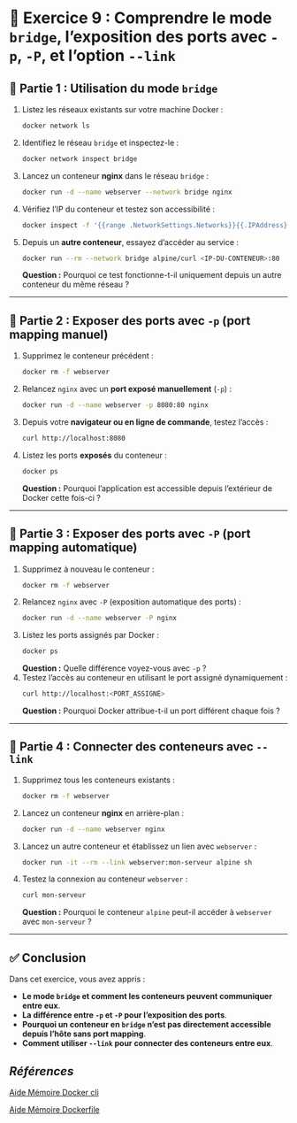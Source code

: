 # **📝 Exercice 9 : Comprendre le mode `bridge`, l’exposition des ports avec `-p`, `-P`, et l’option `--link`**


## **🎯 Partie 1 : Utilisation du mode `bridge`**
1. Listez les réseaux existants sur votre machine Docker :
   ```sh
   docker network ls
   ```
2. Identifiez le réseau `bridge` et inspectez-le :
   ```sh
   docker network inspect bridge
   ```
3. Lancez un conteneur **nginx** dans le réseau `bridge` :
   ```sh
   docker run -d --name webserver --network bridge nginx
   ```
4. Vérifiez l’IP du conteneur et testez son accessibilité :
   ```sh
   docker inspect -f '{{range .NetworkSettings.Networks}}{{.IPAddress}}{{end}}' webserver
   ```
5. Depuis un **autre conteneur**, essayez d’accéder au service :
   ```sh
   docker run --rm --network bridge alpine/curl <IP-DU-CONTENEUR>:80
   ```
   **Question :** Pourquoi ce test fonctionne-t-il uniquement depuis un autre conteneur du même réseau ?

---

## **🎯 Partie 2 : Exposer des ports avec `-p` (port mapping manuel)**
1. Supprimez le conteneur précédent :
   ```sh
   docker rm -f webserver
   ```
2. Relancez `nginx` avec un **port exposé manuellement** (`-p`) :
   ```sh
   docker run -d --name webserver -p 8080:80 nginx
   ```
3. Depuis votre **navigateur ou en ligne de commande**, testez l’accès :
   ```sh
   curl http://localhost:8080
   ```
4. Listez les ports **exposés** du conteneur :
   ```sh
   docker ps
   ```
   **Question :** Pourquoi l’application est accessible depuis l’extérieur de Docker cette fois-ci ?

---

## **🎯 Partie 3 : Exposer des ports avec `-P` (port mapping automatique)**
1. Supprimez à nouveau le conteneur :
   ```sh
   docker rm -f webserver
   ```
2. Relancez `nginx` avec `-P` (exposition automatique des ports) :
   ```sh
   docker run -d --name webserver -P nginx
   ```
3. Listez les ports assignés par Docker :
   ```sh
   docker ps
   ```
   **Question :** Quelle différence voyez-vous avec `-p` ?
4. Testez l’accès au conteneur en utilisant le port assigné dynamiquement :
   ```sh
   curl http://localhost:<PORT_ASSIGNÉ>
   ```
   **Question :** Pourquoi Docker attribue-t-il un port différent chaque fois ?

---

## **🎯 Partie 4 : Connecter des conteneurs avec `--link`**
1. Supprimez tous les conteneurs existants :
   ```sh
   docker rm -f webserver
   ```
2. Lancez un conteneur **nginx** en arrière-plan :
   ```sh
   docker run -d --name webserver nginx
   ```
3. Lancez un autre conteneur et établissez un lien avec `webserver` :
   ```sh
   docker run -it --rm --link webserver:mon-serveur alpine sh
   ```
4. Testez la connexion au conteneur `webserver` :
   ```sh
   curl mon-serveur
   ```
   **Question :** Pourquoi le conteneur `alpine` peut-il accéder à `webserver` avec `mon-serveur` ?

---

## **✅ Conclusion**
Dans cet exercice, vous avez appris :
- **Le mode `bridge` et comment les conteneurs peuvent communiquer entre eux**.
- **La différence entre `-p` et `-P` pour l’exposition des ports**.
- **Pourquoi un conteneur en `bridge` n’est pas directement accessible depuis l’hôte sans port mapping**.
- **Comment utiliser `--link` pour connecter des conteneurs entre eux**.

## *Références*

[Aide Mémoire Docker cli](https://github.com/ycyr/formations/blob/main/docker/aide-memoire/docker-cli-cheatsheet.md)

[Aide Mémoire Dockerfile](https://github.com/ycyr/formations/blob/main/docker/aide-memoire/dockerfile-cheatsheet.md)
